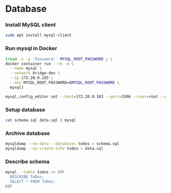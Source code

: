 # Database

### Install MySQL client
```bash
sudo apt install mysql-client
```

### Run mysql in Docker
```bash
(read -s -p 'Password:' MYSQL_ROOT_PASSWORD ; \
docker container run --rm -d \
  --name mysql \
  --network bridge-dev \
  --ip 172.20.0.103 \
  --env MYSQL_ROOT_PASSWORD=$MYSQL_ROOT_PASSWORD \
  mysql)

mysql_config_editor set --host=172.20.0.103 --port=3306 --user=root --password
```

### Setup database
```bash
cat schema.sql data.sql | mysql 
```

### Archive database
```bash
mysqldump --no-data --databases todos > schema.sql
mysqldump --no-create-info todos > data.sql
```

### Describe schema
```bash
mysql --table todos << EOF
  DESCRIBE ToDos;
  SELECT * FROM ToDos;
EOF
```
